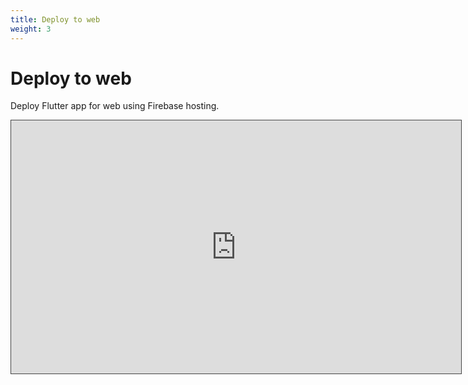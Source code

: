 ```yaml
---
title: Deploy to web
weight: 3
---
```


# Deploy to web

Deploy Flutter app for web using Firebase hosting.

<iframe src="https://easv.cloud.panopto.eu/Panopto/Pages/Embed.aspx?id=5e55e1da-b61c-44de-b344-b0fc010fe900&autoplay=false&offerviewer=true&showtitle=true&showbrand=true&captions=false&interactivity=all" height="405" width="720" style="border: 1px solid #464646;" allowfullscreen allow="autoplay" aria-label="Panopto Embedded Video Player"></iframe>
